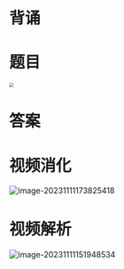 # 背诵





# 题目

<img src="https://cvp.oss-cn-shanghai.aliyuncs.com/picgo/202311111426925.png" style="zoom:50%;" />



# 答案







# 视频消化

![image-20231111173825418](https://cvp.oss-cn-shanghai.aliyuncs.com/picgo/202311111738800.png)



# 视频解析

![image-20231111151948534](https://cvp.oss-cn-shanghai.aliyuncs.com/picgo/202311111519103.png)
